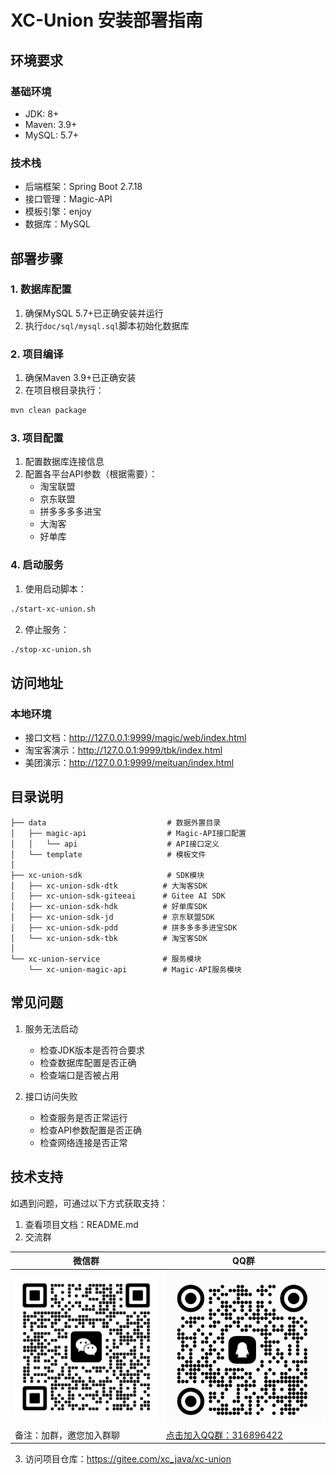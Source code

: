 # XC-Union 安装部署指南

## 环境要求

### 基础环境
- JDK: 8+
- Maven: 3.9+
- MySQL: 5.7+

### 技术栈
- 后端框架：Spring Boot 2.7.18
- 接口管理：Magic-API
- 模板引擎：enjoy
- 数据库：MySQL

## 部署步骤

### 1. 数据库配置
1. 确保MySQL 5.7+已正确安装并运行
2. 执行`doc/sql/mysql.sql`脚本初始化数据库

### 2. 项目编译
1. 确保Maven 3.9+已正确安装
2. 在项目根目录执行：
```bash
mvn clean package
```

### 3. 项目配置
1. 配置数据库连接信息
2. 配置各平台API参数（根据需要）：
   - 淘宝联盟
   - 京东联盟
   - 拼多多多多进宝
   - 大淘客
   - 好单库

### 4. 启动服务
1. 使用启动脚本：
```bash
./start-xc-union.sh
```

2. 停止服务：
```bash
./stop-xc-union.sh
```

## 访问地址

### 本地环境
- 接口文档：http://127.0.0.1:9999/magic/web/index.html
- 淘宝客演示：http://127.0.0.1:9999/tbk/index.html
- 美团演示：http://127.0.0.1:9999/meituan/index.html

## 目录说明

```
├── data                           # 数据外置目录
│   ├── magic-api                  # Magic-API接口配置
│   │   └── api                    # API接口定义
│   └── template                   # 模板文件
│
├── xc-union-sdk                   # SDK模块
│   ├── xc-union-sdk-dtk          # 大淘客SDK
│   ├── xc-union-sdk-giteeai      # Gitee AI SDK
│   ├── xc-union-sdk-hdk          # 好单库SDK
│   ├── xc-union-sdk-jd           # 京东联盟SDK
│   ├── xc-union-sdk-pdd          # 拼多多多多进宝SDK
│   └── xc-union-sdk-tbk          # 淘宝客SDK
│
└── xc-union-service              # 服务模块
    └── xc-union-magic-api        # Magic-API服务模块
```

## 常见问题

1. 服务无法启动
   - 检查JDK版本是否符合要求
   - 检查数据库配置是否正确
   - 检查端口是否被占用

2. 接口访问失败
   - 检查服务是否正常运行
   - 检查API参数配置是否正确
   - 检查网络连接是否正常

## 技术支持

如遇到问题，可通过以下方式获取支持：

1. 查看项目文档：README.md
2. 交流群

| 微信群                                                     | QQ群                                                                                                                                 |
|---------------------------------------------------------|-------------------------------------------------------------------------------------------------------------------------------------|
| <img src="doc/images/wx/WechatIMG257.jpg" alt="作者微信"  width="350"> | <img src="doc/images/qq/WechatIMG258.jpg" alt="QQ群" width="350">                                                                               |
| 备注：加群，邀您加入群聊                                            | <a href="https://qm.qq.com/q/9QFlA0wB4" target="_blank">点击加入QQ群：316896422</a> |

3. 访问项目仓库：https://gitee.com/xc_java/xc-union